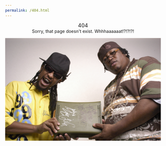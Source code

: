 ```yaml
---
permalink: /404.html
---
```


<center>
<big>404</big>
<br>
Sorry, that page doesn't exist.  Whhhaaaaaat!?!?!?!
</center>

![whaaaat!](e40-404.jpg)
